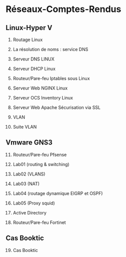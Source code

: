 # Réseaux-Comptes-Rendus 

## Linux-Hyper V

1. Routage Linux

2. La résolution de noms : service DNS

3. Serveur DNS LINUX

4. Serveur DHCP Linux

5. Routeur/Pare-feu Iptables sous Linux

6. Serveur Web NGINX Linux

7. Serveur OCS Inventory Linux

8. Serveur Web Apache Sécurisation via SSL

9. VLAN

10. Suite VLAN

## Vmware GNS3

11. Routeur/Pare-feu Pfsense

12. Lab01 (routing & switching)

13. Lab02 (VLANS)

14. Lab03 (NAT)

15. Lab04 (routage dynamique EIGRP et OSPF)

16. Lab05 (Proxy squid)

17. Active Directory

18. Routeur/Pare-feu Fortinet

 ## Cas Booktic

 19. Cas Booktic